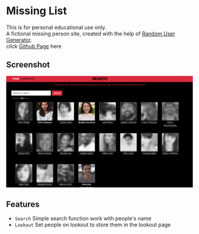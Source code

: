 # Missing List
This is for personal educational use only. <br>
A fictional missing person site, created with the help of [Random User Generator](https://randomuser.me/).<br>
click [Github Page](https://klu0926.github.io/ac-missing-list/) here

## Screenshot
![screenshot](images/screen1.png)

## Features
- `Search` Simple search function work with people's name
- `Lookout` Set people on lookout to store them in the lookout page
